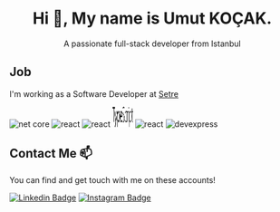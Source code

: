 ### <h1 align="center">Hi 👋, My name is Umut KOÇAK. </h1>

<p align="center">A passionate full-stack developer from Istanbul</p>


## Job

I'm working as a Software Developer at [Setre](http://setre.com.tr)

<p align="left">
    <img src="https://upload.wikimedia.org/wikipedia/commons/thumb/e/ee/.NET_Core_Logo.svg/1200px-.NET_Core_Logo.svg.png" alt="net core" style="margin: 2 2 2 2;" width="36" height="36"/>
  <img src="https://konpa.github.io/devicon/devicon.git/icons/react/react-original.svg" alt="react" style="margin: 2 2 2 2;" width="36" height="36"/>   
    <img src="https://cdn4.iconfinder.com/data/icons/logos-and-brands/512/187_Js_logo_logos-512.png" alt="react" style="margin: 2 2 2 2;" width="36" height="36"/>   
  <img src="https://github.com/Microsoft/TypeScript/blob/master/doc/logo.svg" alt="react" style="margin: 2 2 2 2;" width="36" height="36"/>   
  <img src="https://konpa.github.io/devicon/devicon.git/icons/react/react-original.svg" alt="react" style="margin: 2 2 2 2;" width="36" height="36"/>   

  <img src="https://www.nuget.org/profiles/devexpress/avatar?imageSize=512" alt="devexpress" style="margin: 2 2 2 2;"  width="36" height="36"/>
</p>

## Contact Me 📫

You can find and get touch with me on these accounts!

[![Linkedin Badge](https://img.shields.io/badge/umutkocak-follow%20on%20linkedin-blue?style=for-the-badge&logo=linkedin)](https://www.linkedin.com/in/umutkocak/)
[![Instagram Badge](https://img.shields.io/badge/umutkocak-follow%20on%20instagram-blue?style=for-the-badge&logo=instagram)](https://instagram.com/umutkocak15/)


